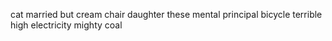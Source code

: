 cat married but cream chair daughter these mental principal bicycle terrible high electricity mighty coal